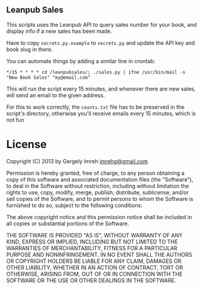 Leanpub Sales
-------------

This scripts uses the Leanpub API to query sales number for your book,
and display info if a new sales has been made.

Have to copy `secrets.py.example` to  `secrets.py` and update the API key
and book slug in there.

You can automate things by adding a similar line in crontab:

    */15 * * * * cd /leanpubsales/; ./sales.py | ifne /usr/bin/mail -s "New Book Sales" "my@email.com"

This will run the script every 15 minutes, and whenever there are new sales, will
send an email to the given address.

For this to work correctly, the `counts.txt` file has to be preserved in the
script's directory, otherwise you'll receive emails every 15 minutes, which
is not fun

License
=======

Copyright (C) 2013 by Gergely Imreh <imrehg@gmail.com>

Permission is hereby granted, free of charge, to any person obtaining a copy
of this software and associated documentation files (the "Software"), to deal
in the Software without restriction, including without limitation the rights
to use, copy, modify, merge, publish, distribute, sublicense, and/or sell
copies of the Software, and to permit persons to whom the Software is
furnished to do so, subject to the following conditions:

The above copyright notice and this permission notice shall be included in
all copies or substantial portions of the Software.

THE SOFTWARE IS PROVIDED "AS IS", WITHOUT WARRANTY OF ANY KIND, EXPRESS OR
IMPLIED, INCLUDING BUT NOT LIMITED TO THE WARRANTIES OF MERCHANTABILITY,
FITNESS FOR A PARTICULAR PURPOSE AND NONINFRINGEMENT. IN NO EVENT SHALL THE
AUTHORS OR COPYRIGHT HOLDERS BE LIABLE FOR ANY CLAIM, DAMAGES OR OTHER
LIABILITY, WHETHER IN AN ACTION OF CONTRACT, TORT OR OTHERWISE, ARISING FROM,
OUT OF OR IN CONNECTION WITH THE SOFTWARE OR THE USE OR OTHER DEALINGS IN
THE SOFTWARE.
